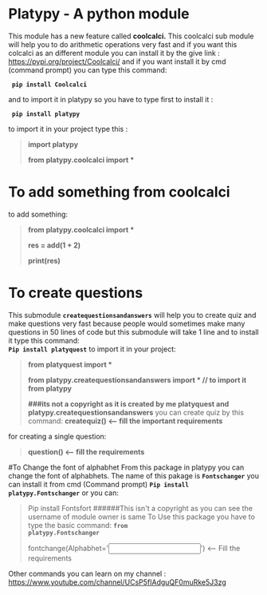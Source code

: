 <h1>Platypy - A python module</h1>
This module has a new  feature called <strong>coolcalci.</strong> This coolcalci sub module
will help you to do arithmetic operations very fast and if you want this colcalci as an 
different module you can install it by the give link : 
<a href="https://pypi.org/project/Coolcalci/">https://pypi.org/project/Coolcalci/</a>
and if you want install it by cmd (command prompt) you can type this command:

<code><strong> pip install Coolcalci </strong></code>

and to import it in platypy so you have to type first to install it :

<code><strong> pip install platypy </strong></code>

to import it in your project type this : 

><strong>import platypy</strong>
>
><strong>from platypy.coolcalci import *</strong>
# To add something from coolcalci
to add something:
><strong>from platypy.coolcalci import *</strong>
> 
><strong>res = add(1 + 2)</strong>
> 
><strong>print(res)</strong>

<h1>To create questions</h1>
This submodule <code><strong>createquestionsandanswers</strong></code> will help you to create quiz and make questions
very fast because people would sometimes make many questions in 50 lines of code but this submodule will take 1 line and 
to install it type this command:
<br>
<code><strong>Pip install platyquest</strong></code>
to import it in your project:

><strong>from platyquest import *</strong>
> 
> <strong>from platypy.createquestionsandanswers import * // to import it from platypy 
> 
> ###its not a copyright as it is created by me platyquest and platypy.createquestionsandanswers</strong>
you can create quiz by this command:
><strong>createquiz() <-- fill the important requirements </strong>

for creating a single question:
> <strong>question() <-- fill the requirements</strong>

#To Change the font of alphabhet
From this package in platypy you can change the font of alphabhets. The name of this pakage is <code><strong>Fontschanger</strong></code> you can install it from cmd (Command prompt) <code><strong>Pip install platypy.Fontschanger</strong></code> or you can:
>Pip install Fontsfort
> ######This isn't a copyright as you can see the username of module owner is same
To Use this package you have to type the basic command:
><code><strong>from platypy.Fontschanger</strong></code>
> 
> fontchange(Alphabhet='<input>')          <-- Fill the requirements

Other commands you can learn on my channel : 
<br>
<a href = "https://www.youtube.com/channel/UCsP5fIAdguQF0muRke5J3zg">https://www.youtube.com/channel/UCsP5fIAdguQF0muRke5J3zg</a>